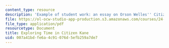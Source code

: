 ```yaml
---
content_type: resource
description: 'Example of student work: an essay on Orson Welles'' Citizen Kane.'
file: https://ol-ocw-studio-app-production.s3.amazonaws.com/courses/24-213-philosophy-of-film-fall-2004/007a41bdfe6a4c91076d5efb259a7de7_citizen_kane_ppr.pdf
file_type: application/pdf
resourcetype: Document
title: Exploring Time in Citizen Kane
uid: 007a41bd-fe6a-4c91-076d-5efb259a7de7
---
```

